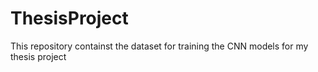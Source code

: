 # ThesisProject
This repository containst the dataset for training the CNN models for my thesis project
